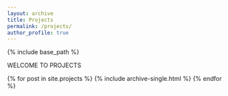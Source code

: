 ```yaml
---
layout: archive
title: Projects
permalink: /projects/
author_profile: true
---
```


{% include base_path %}

WELCOME TO PROJECTS

{% for post in site.projects %}
  {% include archive-single.html %}
{% endfor %}

